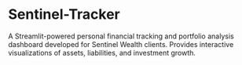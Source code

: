 # Sentinel-Tracker
A Streamlit-powered personal financial tracking and portfolio analysis dashboard developed for Sentinel Wealth clients. Provides interactive visualizations of assets, liabilities, and investment growth.
